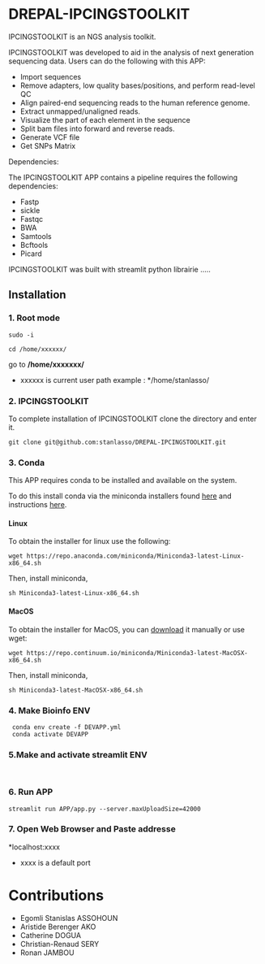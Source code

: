 # DREPAL-IPCINGSTOOLKIT

IPCINGSTOOLKIT is an NGS analysis toolkit.

IPCINGSTOOLKIT was developed to aid in the analysis of next generation sequencing data. Users can do the following with this APP:

* Import sequences  
* Remove adapters, low quality bases/positions, and perform read-level QC 
* Align paired-end sequencing reads to the human reference genome.
* Extract unmapped/unaligned reads.
* Visualize the part of each element in the sequence 
* Split bam files into forward and reverse reads.
* Generate VCF file
* Get SNPs Matrix


Dependencies: 

The IPCINGSTOOLKIT APP contains a pipeline requires the following dependencies:

* Fastp
* sickle
* Fastqc 
* BWA 
* Samtools
* Bcftools
* Picard

IPCINGSTOOLKIT was built with streamlit python librairie  .....

## Installation

### 1.  Root mode

```
sudo -i
```
```
cd /home/xxxxxx/
```
go to **/home/xxxxxxx/** 
- xxxxxx is current user path example : */home/stanlasso/

### 2. IPCINGSTOOLKIT

To complete installation of IPCINGSTOOLKIT  clone the directory and enter it.

```
git clone git@github.com:stanlasso/DREPAL-IPCINGSTOOLKIT.git
```
### 3. Conda

This APP requires conda to be installed and available on the system.

To do this install conda via the miniconda installers found [here](https://docs.conda.io/en/latest/miniconda.html) and instructions [here](https://docs.conda.io/projects/continuumio-conda/en/latest/user-guide/install/index.html).
 

#### Linux

  To obtain the installer for linux use the following:
```
wget https://repo.anaconda.com/miniconda/Miniconda3-latest-Linux-x86_64.sh
```

  Then, install miniconda,

```
sh Miniconda3-latest-Linux-x86_64.sh
```

#### MacOS

  To obtain the installer for MacOS, you can [download](https://docs.conda.io/en/latest/miniconda.html) it manually or use wget:
```
wget https://repo.continuum.io/miniconda/Miniconda3-latest-MacOSX-x86_64.sh
```

  Then, install miniconda,

```
sh Miniconda3-latest-MacOSX-x86_64.sh
```

### 4. Make Bioinfo ENV
```
 conda env create -f DEVAPP.yml
 conda activate DEVAPP
```
### 5.Make and activate streamlit ENV
```
 
```

### 6. Run APP
```
streamlit run APP/app.py --server.maxUploadSize=42000

```
### 7. Open Web Browser and Paste addresse
*localhost:xxxx 
- xxxx is a default port 

# Contributions

- Egomli Stanislas ASSOHOUN 
- Aristide Berenger AKO 
- Catherine DOGUA 
- Christian-Renaud SERY
- Ronan JAMBOU 
